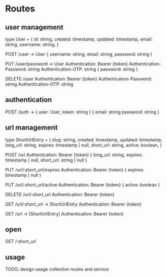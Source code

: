 # Routes

## user management

type User = {
	id: string,
	created: timestamp,
	updated: timestamp,
	email: string,
	username: string,
}

POST /user -> User
{
	username: string,
	email: string,
	password: string
}

PUT /user/password -> User
Authentication: Bearer {token}
Authentication-Password: string
Authentication-OTP: string
{
	password: string
}

DELETE /user
Authentication: Bearer {token}
Authentication-Password: string
Authentication-OTP: string

## authentication

POST /auth -> { user: User, token: string }
{
	email: string
	password: string
}

## url management

type ShortUrlEntry = {
	slug: string,
	created: timestamp,
	updated: timestamp,
	long_url: string,
	expires: timestamp | null,
	short_url: string,
	active: boolean,
}

POST /url
Authentication: Bearer {token}
{
	long_url: string,
	expires: timestamp | null,
	short_url: string | null
}

PUT /url/:short_url/expires
Authentication: Bearer {token}
{
	expires: timestamp | null
}

PUT /url/:short_url/active
Authentication: Bearer {token}
{
	active: boolean
}

DELETE /url/:short_url
Authentication: Bearer {token}

GET /url/:short_url -> ShortUrlEntry
Authentication: Bearer {token}

GET /url -> [ShortUrlEntry]
Authentication: Bearer {token}

## open

GET /:short_url

## usage

TODO: design usage collection routes and service
